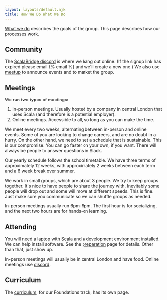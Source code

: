 ```yaml
---
layout: layouts/default.njk
title: How We Do What We Do
---
```


[What we do](/what) describes the goals of the group. This page describes how our processes work.


## Community

The [ScalaBridge discord][discord] is where we hang out online. (If the signup link has expired please email {% email %} and we'll create a new one.) We also use [meetup] to announce events and to market the group.


## Meetings

We run two types of meetings:

1. In-person meetings. Usually hosted by a company in central London that uses Scala (and therefore is a potential employer). 
2. Online meetings. Accessible to all, so long as you can make the time.

We meet every two weeks, alternating between in-person and online events. Some of you are looking to change careers, and are no doubt in a hurry. On the other hand, we need to set a schedule that is sustainable. This is our compromise. You can go faster on your own, if you want. There will always be people to answer questions in Slack.

Our yearly schedule follows the school timetable. We have three terms of approximately 12 weeks, with approximately 2 weeks between each term and a 6 week break over summer.

We work in small groups, which are about 3 people. We try to keep groups together. It's nice to have people to share the journey with. Inevitably some people will drop out and some will move at different speeds. This is fine. Just make sure you communicate so we can shuffle groups as needed.

In-person meetings usually run 6pm-9pm. The first hour is for socializing, and the next two hours are for hands-on learning.


## Attending

You will need a laptop with Scala and a development environment installed. We can help install software. See the [preparation] page for details. Other than that, just show up.

In-person meetings will usually be in central London and have food. Online meetings use [discord][discord].


## Curriculum

The [curriculum], for our Foundations track, has its own page.

[slack]: https://join.slack.com/t/scalabridge/shared_invite/zt-1wrlq3vue-8E4Liz0ySRJKHKzqZupluQ
[meetup]: https://www.meetup.com/ScalaBridge-London/
[curriculum]: /curriculum
[preparation]: /preparation
[discord]: https://discord.gg/SKKZEb2EPz
